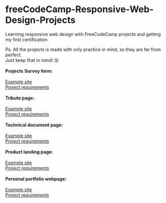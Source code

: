 <h1>freeCodeCamp-Responsive-Web-Design-Projects</h1>

Learning responsive web design with FreeCodeCamp projects and getting my first certification.<br>

Ps. All the projects is made with only practice in mind, so they are far from perfect.<br>
Just keep that in mind! :stuck_out_tongue_winking_eye:
<br>
<br>
<b>Projects</b>
<b>Survey form:</b>
<br><br>
[Example site](https://survey-form.freecodecamp.rocks/) <br>
[Project requirements](https://www.freecodecamp.org/learn/2022/responsive-web-design/build-a-survey-form-project/build-a-survey-form)
<br><br>
<b>Tribute page:</b>
<br><br>
[Example site](https://tribute-page.freecodecamp.rocks/) <br>
[Project requirements](https://www.freecodecamp.org/learn/2022/responsive-web-design/build-a-tribute-page-project/build-a-tribute-page)
<br><br>
<b>Technical document page:</b>
<br><br>
[Example site](https://technical-documentation-page.freecodecamp.rocks/) <br>
[Project requirements](https://www.freecodecamp.org/learn/2022/responsive-web-design/build-a-technical-documentation-page-project/build-a-technical-documentation-page)
<br><br>
<b>Product landing page:</b><br><br>
[Example site](https://product-landing-page.freecodecamp.rocks/) <br>
[Project requirements](https://www.freecodecamp.org/learn/2022/responsive-web-design/build-a-product-landing-page-project/build-a-product-landing-page)
<br><br>
<b>Personal portfolio webpage:</b>
<br><br>
[Example site](https://personal-portfolio.freecodecamp.rocks/) <br>
[Project requirements](https://www.freecodecamp.org/learn/2022/responsive-web-design/build-a-personal-portfolio-webpage-project/build-a-personal-portfolio-webpage)
